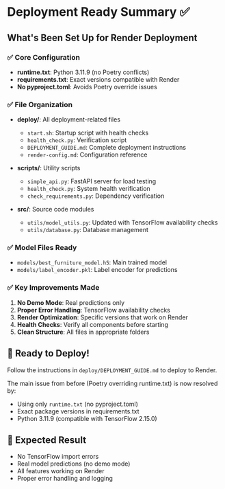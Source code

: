 # Deployment Ready Summary ✅

## What's Been Set Up for Render Deployment

### ✅ Core Configuration
- **runtime.txt**: Python 3.11.9 (no Poetry conflicts)
- **requirements.txt**: Exact versions compatible with Render
- **No pyproject.toml**: Avoids Poetry override issues

### ✅ File Organization
- **deploy/**: All deployment-related files
  - `start.sh`: Startup script with health checks
  - `health_check.py`: Verification script
  - `DEPLOYMENT_GUIDE.md`: Complete deployment instructions
  - `render-config.md`: Configuration reference

- **scripts/**: Utility scripts
  - `simple_api.py`: FastAPI server for load testing
  - `health_check.py`: System health verification
  - `check_requirements.py`: Dependency verification

- **src/**: Source code modules
  - `utils/model_utils.py`: Updated with TensorFlow availability checks
  - `utils/database.py`: Database management

### ✅ Model Files Ready
- `models/best_furniture_model.h5`: Main trained model
- `models/label_encoder.pkl`: Label encoder for predictions

### ✅ Key Improvements Made
1. **No Demo Mode**: Real predictions only
2. **Proper Error Handling**: TensorFlow availability checks
3. **Render Optimization**: Specific versions that work on Render
4. **Health Checks**: Verify all components before starting
5. **Clean Structure**: All files in appropriate folders

## 🚀 Ready to Deploy!

Follow the instructions in `deploy/DEPLOYMENT_GUIDE.md` to deploy to Render.

The main issue from before (Poetry overriding runtime.txt) is now resolved by:
- Using only `runtime.txt` (no pyproject.toml)
- Exact package versions in requirements.txt
- Python 3.11.9 (compatible with TensorFlow 2.15.0)

## 🎯 Expected Result
- No TensorFlow import errors
- Real model predictions (no demo mode)
- All features working on Render
- Proper error handling and logging
